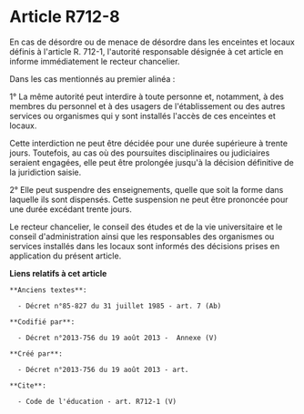# Article R712-8

En cas de désordre ou de menace de désordre dans les enceintes et locaux définis à l'article R. 712-1, l'autorité responsable
désignée à cet article en informe immédiatement le recteur chancelier. 

Dans les cas mentionnés au premier alinéa : 

1° La même autorité peut interdire à toute personne et, notamment, à des membres du personnel et à des usagers de
l'établissement ou des autres services ou organismes qui y sont installés l'accès de ces enceintes et locaux. 

Cette interdiction ne peut être décidée pour une durée supérieure à trente jours. Toutefois, au cas où des poursuites
disciplinaires ou judiciaires seraient engagées, elle peut être prolongée jusqu'à la décision définitive de la juridiction
saisie. 

2° Elle peut suspendre des enseignements, quelle que soit la forme dans laquelle ils sont dispensés. Cette suspension ne peut
être prononcée pour une durée excédant trente jours. 

Le recteur chancelier, le conseil des études et de la vie universitaire et le conseil d'administration ainsi que les
responsables des organismes ou services installés dans les locaux sont informés des décisions prises en application du
présent article.

**Liens relatifs à cet article**

	**Anciens textes**:

	  - Décret n°85-827 du 31 juillet 1985 - art. 7 (Ab)

	**Codifié par**:

	  - Décret n°2013-756 du 19 août 2013 -  Annexe (V)

	**Créé par**:

	  - Décret n°2013-756 du 19 août 2013 - art.

	**Cite**:

	  - Code de l'éducation - art. R712-1 (V)
